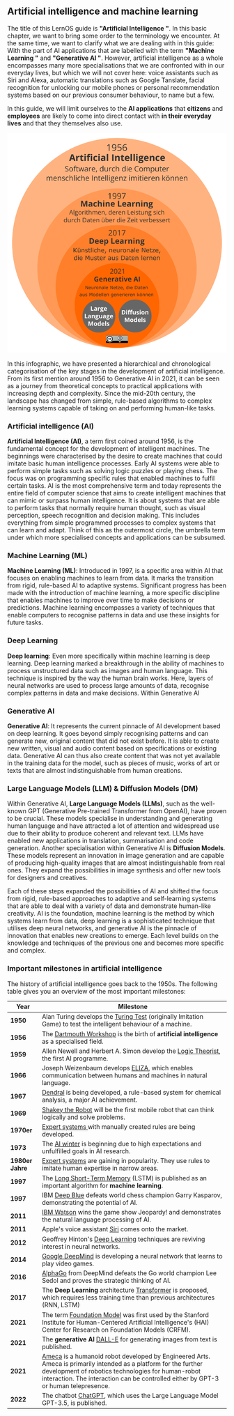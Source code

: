 ## Artificial intelligence and machine learning

The title of this LernOS guide is **"Artificial Intelligence "**. In this basic chapter, we want to bring some order to the terminology we encounter. At the same time, we want to clarify what we are dealing with in this guide: With the part of AI applications that are labelled with the term **"Machine Learning "** and **"Generative AI "**. However, artificial intelligence as a whole encompasses many more specialisations that we are confronted with in our everyday lives, but which we will not cover here: voice assistants such as Siri and Alexa, automatic translations such as Google Tanslate, facial recognition for unlocking our mobile phones or personal recommendation systems based on our previous consumer behaviour, to name but a few.

In this guide, we will limit ourselves to the **AI applications** that **citizens** and **employees** are likely to come into direct contact with **in their everyday lives** and that they themselves also use.

![](./images/lernos-ki-spiegelei.png)

In this infographic, we have presented a hierarchical and chronological categorisation of the key stages in the development of artificial intelligence.  From its first mention around 1956 to Generative AI in 2021, it can be seen as a journey from theoretical concepts to practical applications with increasing depth and complexity. Since the mid-20th century, the landscape has changed from simple, rule-based algorithms to complex learning systems capable of taking on and performing human-like tasks.

### Artificial intelligence (AI)
**Artificial Intelligence (AI)**, a term first coined around 1956, is the fundamental concept for the development of intelligent machines. The beginnings were characterised by the desire to create machines that could imitate basic human intelligence processes. Early AI systems were able to perform simple tasks such as solving logic puzzles or playing chess. The focus was on programming specific rules that enabled machines to fulfil certain tasks. AI is the most comprehensive term and today represents the entire field of computer science that aims to create intelligent machines that can mimic or surpass human intelligence. It is about systems that are able to perform tasks that normally require human thought, such as visual perception, speech recognition and decision making. This includes everything from simple programmed processes to complex systems that can learn and adapt. Think of this as the outermost circle, the umbrella term under which more specialised concepts and applications can be subsumed.

### Machine Learning (ML)
**Machine Learning (ML)**: Introduced in 1997, is a specific area within AI that focuses on enabling machines to learn from data. It marks the transition from rigid, rule-based AI to adaptive systems. Significant progress has been made with the introduction of machine learning, a more specific discipline that enables machines to improve over time to make decisions or predictions. Machine learning encompasses a variety of techniques that enable computers to recognise patterns in data and use these insights for future tasks.

### Deep Learning
**Deep learning**: Even more specifically within machine learning is deep learning. Deep learning marked a breakthrough in the ability of machines to process unstructured data such as images and human language. This technique is inspired by the way the human brain works. Here, layers of neural networks are used to process large amounts of data, recognise complex patterns in data and make decisions. Within Generative AI

### Generative AI
**Generative AI**: It represents the current pinnacle of AI development based on deep learning. It goes beyond simply recognising patterns and can generate new, original content that did not exist before. It is able to create new written, visual and audio content based on specifications or existing data. Generative AI can thus also create content that was not yet available in the training data for the model, such as pieces of music, works of art or texts that are almost indistinguishable from human creations.

### Large Language Models (LLM) & Diffusion Models (DM)
Within Generative AI, **Large Language Models (LLMs)**, such as the well-known GPT (Generative Pre-trained Transformer from OpenAI), have proven to be crucial. These models specialise in understanding and generating human language and have attracted a lot of attention and widespread use due to their ability to produce coherent and relevant text. LLMs have enabled new applications in translation, summarisation and code generation. Another specialisation within Generative AI is **Diffusion Models**. These models represent an innovation in image generation and are capable of producing high-quality images that are almost indistinguishable from real ones. They expand the possibilities in image synthesis and offer new tools for designers and creatives.

Each of these steps expanded the possibilities of AI and shifted the focus from rigid, rule-based approaches to adaptive and self-learning systems that are able to deal with a variety of data and demonstrate human-like creativity. AI is the foundation, machine learning is the method by which systems learn from data, deep learning is a sophisticated technique that utilises deep neural networks, and generative AI is the pinnacle of innovation that enables new creations to emerge. Each level builds on the knowledge and techniques of the previous one and becomes more specific and complex.

### Important milestones in artificial intelligence

The history of artificial intelligence goes back to the 1950s. The following table gives you an overview of the most important milestones:

| Year             | Milestone                                                                                                                                                                                                                                                                                                                                                |
| ---------------- | ---------------------------------------------------------------------------------------------------------------------------------------------------------------------------------------------------------------------------------------------------------------------------------------------------------------------------------------------------------- |
| **1950**         | Alan Turing develops the [Turing Test](https://en.wikipedia.org/wiki/Turing_test) (originally Imitation Game) to test the intelligent behaviour of a machine.                                                                                                                                                                                 |
| **1956**         | The [Dartmouth Workshop](https://en.wikipedia.org/wiki/Dartmouth_workshop) is the birth of **artificial intelligence** as a specialised field.                                                                                                                                                                                                           |
| **1959**         | Allen Newell and Herbert A. Simon develop the [Logic Theorist](https://en.wikipedia.org/wiki/Logic_Theorist), the first AI programme.                                                                                                                                                                                                                    |
| **1966**         | Joseph Weizenbaum develops [ELIZA](https://en.wikipedia.org/wiki/ELIZA), which enables communication between humans and machines in natural language.                                                                                                                                                                                           |
| **1967**         | [Dendral](https://en.wikipedia.org/wiki/Dendral) is being developed, a rule-based system for chemical analysis, a major AI achievement.                                                                                                                                                                                                        |
| **1969**         | [Shakey the Robot](https://en.wikipedia.org/wiki/Shakey_the_robot) will be the first mobile robot that can think logically and solve problems.                                                                                                                                                                                                              |
| **1970er**       | [Expert systems ](https://en.wikipedia.org/wiki/Expert_system) with manually created rules are being developed.                                                                                                                                                                                                                                            |
| **1973**         | The [AI winter](https://en.wikipedia.org/wiki/AI_winter) is beginning due to high expectations and unfulfilled goals in AI research.                                                                                                                                                                                                                     |
| **1980er Jahre** | [Expert systems](https://en.wikipedia.org/wiki/Expert_system) are gaining in popularity. They use rules to imitate human expertise in narrow areas.                                                                                                                                                                                  |
| **1997**         | The [Long Short-Term Memory](https://en.wikipedia.org/wiki/Long_short-term_memory) (LSTM) is published as an important algorithm for **machine learning**.                                                                                                                                                                                          |
| **1997**         | IBM [Deep Blue](https://en.wikipedia.org/wiki/Deep_Blue_(chess_computer)) defeats world chess champion Garry Kasparov, demonstrating the potential of AI.                                                                                                                                                                                        |
| **2011**         | [IBM Watson](https://en.wikipedia.org/wiki/IBM_Watson) wins the game show Jeopardy! and demonstrates the natural language processing of AI.                                                                                                                                                                                                    |
| **2011**         | Apple's voice assistant [Siri](https://en.wikipedia.org/wiki/Siri) comes onto the market.                                                                                                                                                                                                                                                                     |
| **2012**         | Geoffrey Hinton's [Deep Learning](https://en.wikipedia.org/wiki/Deep_learning) techniques are reviving interest in neural networks.                                                                                                                                                                                                     |
| **2014**         | [Google DeepMind](https://en.wikipedia.org/wiki/Google_DeepMind) is developing a neural network that learns to play video games.                                                                                                                                                                                                                    |
| **2016**         | [AlphaGo](https://en.wikipedia.org/wiki/AlphaGo) from DeepMind defeats the Go world champion Lee Sedol and proves the strategic thinking of AI.                                                                                                                                                                                                       |
| **2017**         | The **Deep Learning** architecture [Transformer](https://en.wikipedia.org/wiki/Transformer_(machine-learning_model)) is proposed, which requires less training time than previous architectures (RNN, LSTM)                                                                                                                                        |
| **2021**         | The term [Foundation Model](https://en.wikipedia.org/wiki/Foundation_models) was first used by the Stanford Institute for Human-Centered Artificial Intelligence's (HAI) Center for Research on Foundation Models (CRFM).                                                                                           |
| **2021**         | The **generative AI** [DALL-E](https://en.wikipedia.org/wiki/DALL-E) for generating images from text is published.                                                                                                                                                                                                                             |
| **2021**         | [Ameca](https://en.wikipedia.org/wiki/Ameca_(robot)) is a humanoid robot developed by Engineered Arts. Ameca is primarily intended as a platform for the further development of robotics technologies for human-robot interaction. The interaction can be controlled either by GPT-3 or human telepresence. |
| **2022**         | The chatbot [ChatGPT](https://en.wikipedia.org/wiki/ChatGPT), which uses the Large Language Model GPT-3.5, is published.                                                                                                                                                                                                                             |